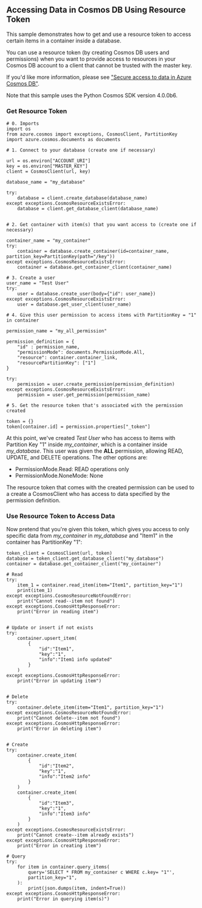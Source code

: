 ## Accessing Data in Cosmos DB Using Resource Token

This sample demonstrates how to get and use a resource token to access certain items in a container inside a database. 
  
You can use a resource token (by creating Cosmos DB users and permissions) when you want to provide access to resources in your Cosmos DB account to a client that cannot be trusted with the master key.

If you'd like more information, please see ["Secure access to data in Azure Cosmos DB"](https://docs.microsoft.com/en-us/azure/cosmos-db/secure-access-to-data).

Note that this sample uses the Python Cosmos SDK version 4.0.0b6. 



### Get Resource Token
```
# 0. Imports
import os
from azure.cosmos import exceptions, CosmosClient, PartitionKey
import azure.cosmos.documents as documents

# 1. Connect to your database (create one if necessary)

url = os.environ["ACCOUNT_URI"]
key = os.environ["MASTER_KEY"]
client = CosmosClient(url, key)

database_name = "my_database"

try: 
    database = client.create_database(database_name)
except exceptions.CosmosResourceExistsError:
    database = client.get_database_client(database_name)


# 2. Get container with item(s) that you want access to (create one if necessary)

container_name = "my_container"
try: 
    container = database.create_container(id=container_name, partition_key=PartitionKey(path="/key"))
except exceptions.CosmosResourceExistsError:
    container = database.get_container_client(container_name)

# 3. Create a user 
user_name = "Test User"
try: 
    user = database.create_user(body={"id": user_name})
except exceptions.CosmosResourceExistsError:
    user = database.get_user_client(user_name)

# 4. Give this user permission to access items with PartitionKey = "1" in container 

permission_name = "my_all_permission"

permission_definition = {
    "id" : permission_name,
    "permissionMode": documents.PermissionMode.All,
    "resource": container.container_link,
    "resourcePartitionKey": ["1"]
}

try: 
    permission = user.create_permission(permission_definition)
except exceptions.CosmosResourceExistsError:
    permission = user.get_permission(permission_name)

# 5. Get the resource token that's associated with the permission created

token = {}
token[container.id] = permission.properties["_token"]

```

At this point, we've created *Test User* who has access to items with Partition Key "1" inside *my_container*, which is a container inside *my_database*. This user was given the **ALL** permission, allowing READ, UPDATE, and DELETE operations. The other options are: 

  * PermissionMode.Read: READ operations only 
  * PermissionMode.NoneMode: None

The resource token that comes with the created permission can be used to a create a CosmosClient who has access to data specified by the permission definition. 


### Use Resource Token to Access Data 

Now pretend that you're given this token, which gives you access to only specific data from *my_container* in *my_database* and "Item1" in the container has PartitionKey "1":

```
token_client = CosmosClient(url, token)
database = token_client.get_database_client("my_database")
container = database.get_container_client("my_container")

# Read 
try: 
    item_1 = container.read_item(item="Item1", partition_key="1")
    print(item_1)
except exceptions.CosmosResourceNotFoundError:
    print("Cannot read--item not found")
except exceptions.CosmosHttpResponseError:
    print("Error in reading item")


# Update or insert if not exists
try: 
    container.upsert_item(
        {
            "id":"Item1",
            "key":"1",
            "info":"Item1 info updated"
        }
    )
except exceptions.CosmosHttpResponseError: 
    print("Error in updating item")


# Delete 
try:
    container.delete_item(item="Item1", partition_key="1")
except exceptions.CosmosResourceNotFoundError:
    print("Cannot delete--item not found")
except exceptions.CosmosHttpResponseError: 
    print("Error in deleting item")


# Create 
try:
    container.create_item(
        {
            "id":"Item2",
            "key":"1",
            "info":"Item2 info"
        }
    )
    container.create_item(
        {
            "id":"Item3",
            "key":"1",
            "info":"Item3 info"
        }
    )
except exceptions.CosmosResourceExistsError:
    print("Cannot create--item already exists")
except exceptions.CosmosHttpResponseError: 
    print("Error in creating item")

# Query 
try:
    for item in container.query_items(
        query='SELECT * FROM my_container c WHERE c.key= "1"',
        partition_key="1",
    ):
        print(json.dumps(item, indent=True))
except exceptions.CosmosHttpResponseError: 
    print("Error in querying item(s)")
```
    



















